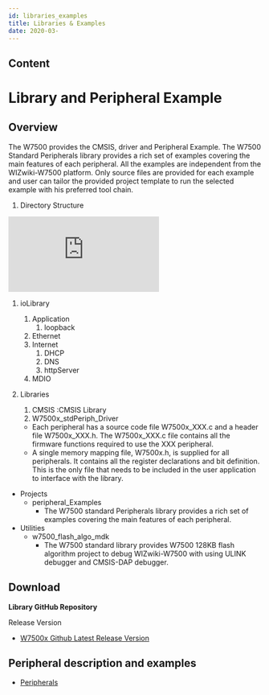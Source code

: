 ```yaml
---
id: libraries_examples
title: Libraries & Examples
date: 2020-03-
---
```


## Content

# Library and Peripheral Example

## Overview

The W7500 provides the CMSIS, driver and Peripheral Example. The W7500 Standard Peripherals library provides a rich set of
examples covering the main features of each peripheral. All the examples
are independent from the WIZwiki-W7500 platform. Only source files are
provided for each example and user can tailor the provided project
template to run the selected example with his preferred tool chain.

1.  Directory Structure

![Fig.directory_structure](http://wizwiki.net/wiki/lib/exe/fetch.php?media=products:w7500:libsturcture.png)

1.  ioLibrary
    1.  Application
        1.  loopback
    2.  Ethernet
    3.  Internet
        1.  DHCP
        2.  DNS
        3.  httpServer
    4.  MDIO
2.  Libraries

    1.  CMSIS :CMSIS Library
    2.  W7500x_stdPeriph_Driver

    - Each peripheral has a source code file W7500x_XXX.c and a header file W7500x_XXX.h.
      The W7500x_XXX.c file contains all the firmware functions required to use the XXX peripheral.
    - A single memory mapping file, W7500x.h, is supplied for all peripherals.
      It contains all the register declarations and bit definition.
      This is the only file that needs to be included in the user application to interface with the library.

- Projects
  - peripheral_Examples
    - The W7500 standard Peripherals library provides a rich set of examples covering the main features of each peripheral.
- Utilities
  - w7500_flash_algo_mdk
    - The W7500 standard library provides W7500 128KB flash algorithm project to debug WIZwiki-W7500 with using ULINK debugger and CMSIS-DAP debugger.

## Download

**Library GitHub Repository**

Release Version

- [W7500x Github Latest Release
  Version](https://github.com/Wiznet/W7500x_StdPeriph_Lib)

## Peripheral description and examples

- [Peripherals](http://wizwiki.net/wiki/doku.php?id=products:w7500:peripherals)
